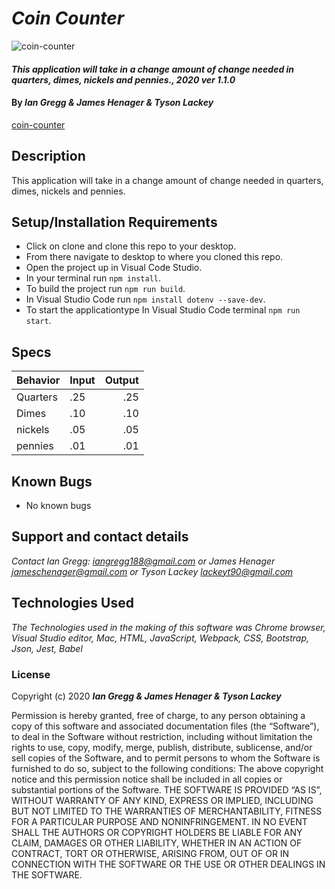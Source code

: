 # _Coin Counter_

![coin-counter](https://media.giphy.com/media/QaPkV29BJh3gI/giphy.gif)

#### _This application will take in a change amount of change needed in quarters, dimes, nickels and pennies., 2020 ver 1.1.0_

#### By _Ian Gregg & James Henager & Tyson Lackey_
[coin-counter](https://github.com/oldgregg89/CoinCounter-)

## Description

This application will take in a change amount of change needed in quarters, dimes, nickels and pennies.

## Setup/Installation Requirements

* Click on clone and clone this repo to your desktop.
* From there navigate to desktop to where you cloned this repo.
* Open the project up in Visual Code Studio.
* In your terminal run ```npm install```.
* To build the project run ```npm run build```.
* In Visual Studio Code run ```npm install dotenv --save-dev```.
* To start the applicationtype In Visual Studio Code terminal ```npm run start```.

## Specs

| Behavior    | Input | Output |
| :-----------| ------| ------: |
| Quarters | .25 | .25|
| Dimes | .10 | .10 |
| nickels | .05 | .05 |
| pennies | .01 | .01 |

## Known Bugs

* No known bugs

## Support and contact details

_Contact Ian Gregg: <iangregg188@gmail.com>
or
James Henager <jameschenager@gmail.com> 
or
Tyson Lackey <lackeyt90@gmail.com>_

## Technologies Used

_The Technologies used in the making of this software was Chrome browser, Visual Studio editor, Mac, HTML, JavaScript, Webpack, CSS, Bootstrap, Json, Jest, Babel_

### License

Copyright (c) 2020 **_Ian Gregg & James Henager & Tyson Lackey_**

Permission is hereby granted, free of charge, to any person obtaining a copy of this software and associated documentation files (the “Software”), to deal in the Software without restriction, including without limitation the rights to use, copy, modify, merge, publish, distribute, sublicense, and/or sell copies of the Software, and to permit persons to whom the Software is furnished to do so, subject to the following conditions:
The above copyright notice and this permission notice shall be included in all copies or substantial portions of the Software.
THE SOFTWARE IS PROVIDED “AS IS”, WITHOUT WARRANTY OF ANY KIND, EXPRESS OR IMPLIED, INCLUDING BUT NOT LIMITED TO THE WARRANTIES OF MERCHANTABILITY, FITNESS FOR A PARTICULAR PURPOSE AND NONINFRINGEMENT. IN NO EVENT SHALL THE AUTHORS OR COPYRIGHT HOLDERS BE LIABLE FOR ANY CLAIM, DAMAGES OR OTHER LIABILITY, WHETHER IN AN ACTION OF CONTRACT, TORT OR OTHERWISE, ARISING FROM, OUT OF OR IN CONNECTION WITH THE SOFTWARE OR THE USE OR OTHER DEALINGS IN THE SOFTWARE.